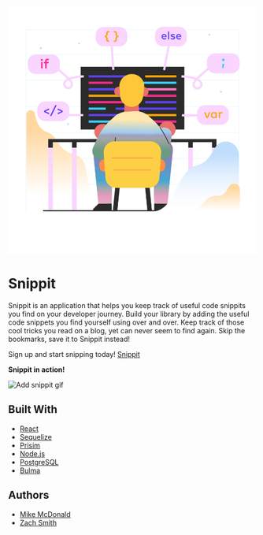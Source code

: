![snippit logo](src/assets/marginalia-programming.png)

# Snippit

Snippit is an application that helps you keep track of useful code snippits you find on your developer journey. Build your library by adding the useful code snippets you find yourself using over and over. Keep track of those cool tricks you read on a blog, yet can never seem to find again. Skip the bookmarks, save it to Snippit instead!

Sign up and start snipping today! [Snippit](https://snippit-good.herokuapp.com/signup)

**Snippit in action!**

![Add snippit gif](https://media.giphy.com/media/mkP6iUusZAvSdOnAtp/giphy.gif)

## Built With

- [React](https://html.spec.whatwg.org)
- [Sequelize](https://sequelize.org)
- [Prisim](https://prismjs.com/)
- [Node.js](https://nodejs.org/en/)
- [PostgreSQL](https://www.postgresql.org/)
- [Bulma](https://bulma.io/)

## Authors

- [Mike McDonald](https://github.com/wizardoutofwater)
- [Zach Smith](https://github.com/SmitharyZach)
